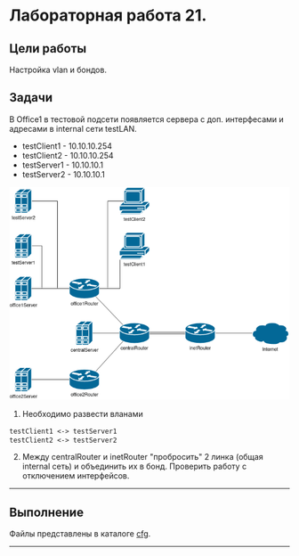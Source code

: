 # Лабораторная работа 21.

## Цели работы

Настройка vlan и бондов.

## Задачи

В Office1 в тестовой подсети появляется сервера с доп. интерфесами и адресами в internal сети testLAN.

- testClient1 - 10.10.10.254
- testClient2 - 10.10.10.254
- testServer1 - 10.10.10.1
- testServer2 - 10.10.10.1

![Рис. 1. Схема сети.](./addfiles/diag.png)

1. Необходимо развести вланами
```
testClient1 <-> testServer1
testClient2 <-> testServer2
```

2. Между centralRouter и inetRouter "пробросить" 2 линка (общая internal сеть) и объединить их в бонд. Проверить работу c отключением интерфейсов.

---

## Выполнение

Файлы представлены в каталоге [cfg](./cfg).

---
